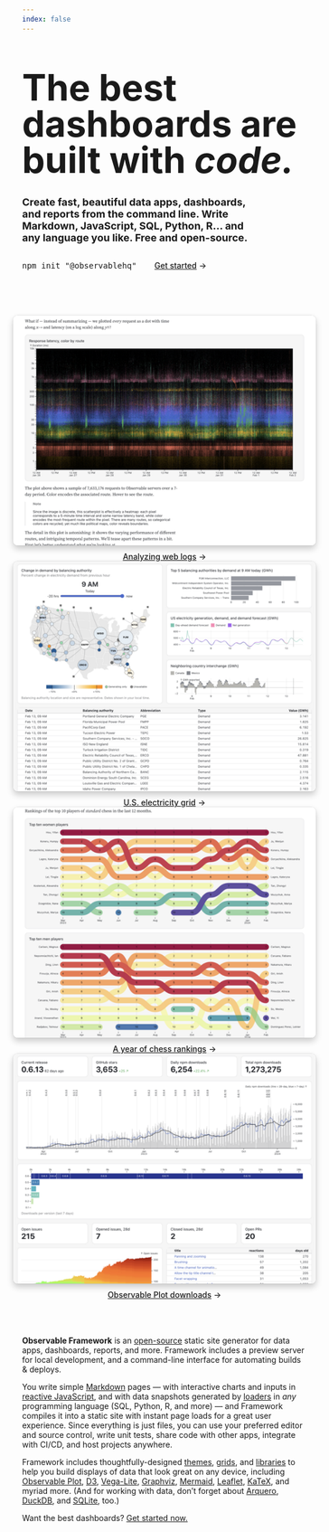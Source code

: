 ```yaml
---
index: false
---
```


<style>

.hero {
  font-family: var(--sans-serif);
  margin: 4rem 0;
  text-wrap: balance;
}

.hero h1 {
  font-size: 64px;
  font-family: var(--serif);
  line-height: 1;
  margin: 2rem 0;
}

.hero h2 {
  font-style: normal;
  font-size: 18px;
  line-height: normal;
  color: var(--theme-foreground-muted);
}

.hero .observablehq-pre-container,
.hero pre:not(.observablehq-pre-container pre) {
  margin: 1rem 0;
}

.cta {
  display: flex;
  align-items: center;
  gap: 2rem;
}

@container not (min-width: 400px) {
  .cta {
    flex-direction: column;
    align-items: start;
    gap: 0;
  }
  .cta .observablehq-pre-container,
  .cta pre:not(.observablehq-pre-container pre) {
    width: 100%;
  }
}

.gallery {
  margin: 4rem -1rem;
  gap: 2rem;
  max-width: calc(640px + 2rem);
}

.gallery a {
  display: flex;
  flex-direction: column;
  align-items: center;
  gap: 0.5rem;
}

.gallery img {
  max-width: 100%;
  border-radius: 8px;
  box-shadow: 0 0 0 0.75px rgba(128, 128, 128, 0.2), 0 6px 12px 0 rgba(0, 0, 0, 0.2);
  aspect-ratio: 2500 / 1900;
}

@media (prefers-color-scheme: dark) {
  .gallery img {
    box-shadow: 0 0 0 0.75px rgba(128, 128, 128, 0.2), 0 6px 12px 0 rgba(0, 0, 0, 0.4);
  }
}

.gallery a:not(:hover, :focus) {
  color: var(--theme-foreground-muted);
}

.gallery a:hover img,
.gallery a:focus img {
  box-shadow: 0 0 0 0.75px var(--theme-foreground-focus), 0 6px 12px 0 rgba(0, 0, 0, 0.2);
}

.gallery figcaption {
  font-size: 12px;
  color: inherit;
}

.arrow {
  font-weight: 500;
}

.arrow::after {
  content: "→";
  display: inline-block;
  margin-left: 0.25rem;
}

@media (prefers-color-scheme: light) {
  h1 {
    --theme-red: #d75c48;
  }
}

</style>

<div class="hero">
  <h1>The best dashboards are built with <em class="red">code.</em></h1>
  <h2>Create fast, beautiful data apps, dashboards, and reports from the command line. Write Markdown, JavaScript, SQL, Python, R… and any language you like. Free and open-source.</h2>
  <div class="cta">
    <pre data-copy>npm init <span class="win">"</span>@observablehq<span class="win">"</span></pre>
    <a href="./getting-started" class="small arrow" style="color: var(--theme-red);">Get started</a>
  </div>
</div>

<div class="gallery grid grid-cols-2">
  <a href="./examples/api/" target="_blank">
    <picture>
      <source srcset="./assets/api-dark.webp" media="(prefers-color-scheme: dark)">
      <img src="./assets/api.webp">
    </picture>
    <div class="small arrow">Analyzing web logs</div>
  </a>
  <a href="./examples/eia/" target="_blank">
    <picture>
      <source srcset="./assets/eia-dark.webp" media="(prefers-color-scheme: dark)">
      <img src="./assets/eia.webp">
    </picture>
    <div class="small arrow">U.S. electricity grid</div>
  </a>
  <a href="./examples/chess/" target="_blank">
    <picture>
      <source srcset="./assets/chess-dark.webp" media="(prefers-color-scheme: dark)">
      <img src="./assets/chess.webp">
    </picture>
    <div class="small arrow">A year of chess rankings</div>
  </a>
  <a href="./examples/plot/" target="_blank">
    <picture>
      <source srcset="./assets/plot-dark.webp" media="(prefers-color-scheme: dark)">
      <img src="./assets/plot.webp">
    </picture>
    <div class="small arrow">Observable Plot downloads</div>
  </a>
</div>

**Observable Framework** is an [open-source](https://github.com/observablehq/framework) static site generator for data apps, dashboards, reports, and more. Framework includes a preview server for local development, and a command-line interface for automating builds & deploys.

You write simple [Markdown](./markdown) pages — with interactive charts and inputs in [reactive JavaScript](./javascript), and with data snapshots generated by [loaders](./loaders) in _any_ programming language (SQL, Python, R, and more) — and Framework compiles it into a static site with instant page loads for a great user experience. Since everything is just files, you can use your preferred editor and source control, write unit tests, share code with other apps, integrate with CI/CD, and host projects anywhere.

Framework includes thoughtfully-designed [themes](./themes), [grids](./css/grid), and [libraries](./imports) to help you build displays of data that look great on any device, including [Observable Plot](./lib/plot), [D3](./lib/d3), [Vega-Lite](./lib/vega-lite), [Graphviz](./lib/graphviz), [Mermaid](./lib/mermaid), [Leaflet](./lib/leaflet), [KaTeX](./lib/tex), and myriad more. (And for working with data, don’t forget about [Arquero](./lib/arquero), [DuckDB](./lib/duckdb), and [SQLite](./lib/sqlite), too.)

Want the best dashboards? [Get started now.](./getting-started)

